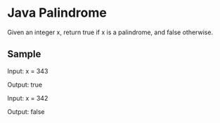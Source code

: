 # Java Palindrome

Given an integer x, return true if x is a palindrome, and false otherwise.

## Sample

Input: x = 343

Output: true

Input: x = 342

Output: false